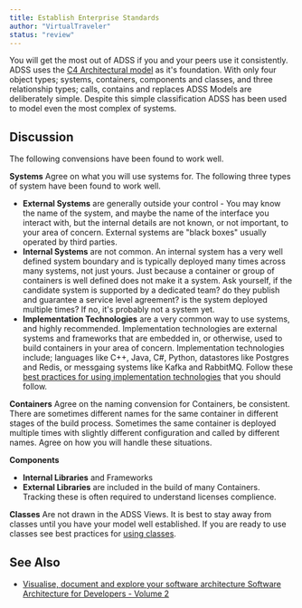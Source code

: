 ```yaml
---
title: Establish Enterprise Standards
author: "VirtualTraveler"
status: "review"
---
```

You will get the most out of ADSS if you and your peers use it consistently. ADSS uses the [C4 Architectural model](https://leanpub.com/visualising-software-architecture) as it's foundation. With only four object types; systems, containers, components and classes, and three relationship types; calls, contains and replaces ADSS Models are deliberately simple. Despite  this simple classification ADSS has been used to model even the most complex of systems.  

## Discussion

The following convensions have been found to work well.

**Systems** Agree on what you will use systems for. The following three types of system have been found to work well.

- **External Systems** are  generally outside your control - You may know the name of the system, and maybe the name of the interface you interact with, but the internal details are not known, or not important, to your area of concern. External systems are "black boxes" usually operated by third parties. 
- **Internal Systems** are not common. An internal system has a very well defined system boundary and is typically deployed many times across many systems, not just yours. Just because a container or group of containers is well defined does not make it a system. Ask yourself, if the candidate system is supported by a dedicated team? do they publish and guarantee a service level agreement? is the system deployed multiple times? If no, it's probably not a system yet. 
- **Implementation Technologies** are a very common way to use systems, and highly recommended. Implementation technologies are external systems and frameworks that are embedded in, or otherwise, used to build containers in your area of concern. Implementation technologies include; languages like C++, Java, C#, Python, datastores like Postgres and Redis, or messgaing systems like Kafka and RabbitMQ. Follow these [best practices for using implementation technologies]({{site.baseurl}}/best-practices/#track-implementation-technologies) that you should follow. 

**Containers** Agree on the naming convension for Containers, be consistent. There are sometimes different names for the same container in different stages of the build process. Sometimes the same container is deployed multiple times with slightly different configuration and called by different names. Agree on how you will handle these situations.

**Components** 

- **Internal Libraries** and Frameworks
- **External Libraries** are included in the build of many Containers. Tracking these is often required to understand licenses complience. 

**Classes** Are not drawn in the ADSS Views. It is best to stay away from classes until you have your model well established. If you are ready to use classes see best practices for [using classes]({{site.baseurl}}/scenarios/#using-classes).

## See Also

- [Visualise, document and explore your software architecture
Software Architecture for Developers - Volume 2](https://leanpub.com/visualising-software-architecture) 

